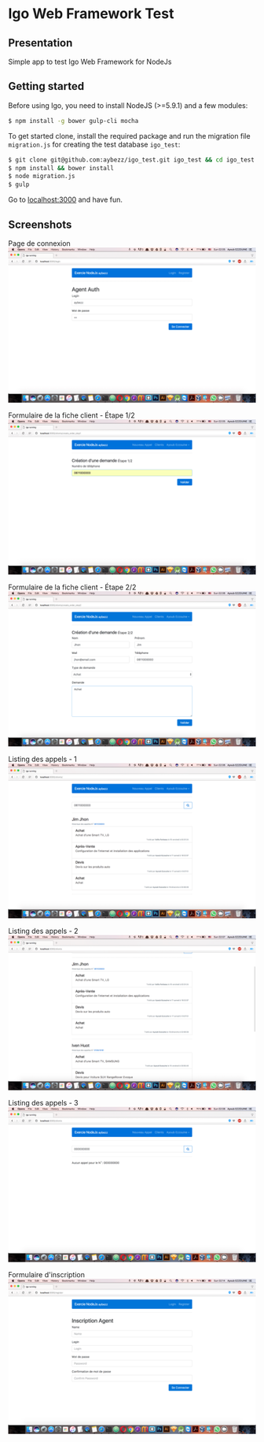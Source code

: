 # Igo Web Framework Test

## Presentation
Simple app to test Igo Web Framework for NodeJs

## Getting started
Before using Igo, you need to install NodeJS (>=5.9.1) and a few modules:
```sh
$ npm install -g bower gulp-cli mocha
```
To get started clone, install the required package and run the migration file `migration.js` for creating the test database `igo_test`:
```sh
$ git clone git@github.com:aybezz/igo_test.git igo_test && cd igo_test
$ npm install && bower install
$ node migration.js
$ gulp
```

Go to [localhost:3000](http://localhost:3000) and have fun.


## Screenshots
Page de connexion
![Alt text](https://github.com/aybezz/igo_test/blob/master/screenshots/screenshot-1.png "Page de connexion")

Formulaire de la fiche client - Étape 1/2
![Alt text](https://github.com/aybezz/igo_test/blob/master/screenshots/screenshot-2.png "Formulaire de la fiche client - Étape 1/2")

Formulaire de la fiche client - Étape 2/2
![Alt text](https://github.com/aybezz/igo_test/blob/master/screenshots/screenshot-3.png "Formulaire de la fiche client - Étape 2/2")

Listing des appels - 1
![Alt text](https://github.com/aybezz/igo_test/blob/master/screenshots/screenshot-4.png "Listing des appels - 1")

Listing des appels - 2
![Alt text](https://github.com/aybezz/igo_test/blob/master/screenshots/screenshot-5.png "Listing des appels - 2")

Listing des appels - 3
![Alt text](https://github.com/aybezz/igo_test/blob/master/screenshots/screenshot-6.png "Listing des appels - 3")

Formulaire d'inscription
![Alt text](https://github.com/aybezz/igo_test/blob/master/screenshots/screenshot-7.png "Formulaire d'inscription")
